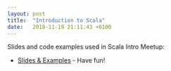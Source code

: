 ```yaml
---
layout: post
title:  "Introduction to Scala"
date:   2018-11-19 21:11:43 +0100
---
```


Slides and code examples used in Scala Intro Meetup:

* [Slides & Examples](https://github.com/rodrigo-molina/intro-to-scala) - Have fun!
